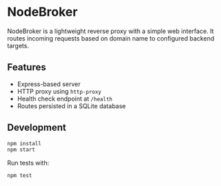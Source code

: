 # NodeBroker

NodeBroker is a lightweight reverse proxy with a simple web interface. It routes incoming requests based on domain name to configured backend targets.

## Features

- Express-based server
- HTTP proxy using `http-proxy`
- Health check endpoint at `/health`
- Routes persisted in a SQLite database

## Development

```bash
npm install
npm start
```

Run tests with:

```bash
npm test
```

